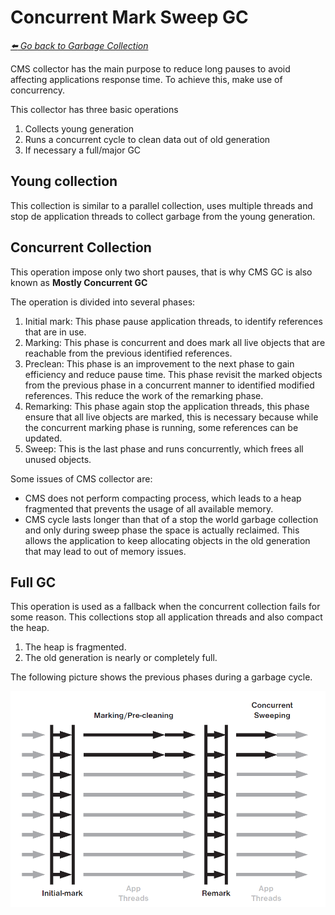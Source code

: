 # Concurrent Mark Sweep GC

*[:arrow_left: Go back to Garbage Collection](../GARBAGE_COLLECTION.md)*

CMS collector has the main purpose to reduce long pauses to avoid affecting applications response time. To achieve this, make use of concurrency.

This collector has three basic operations

1. Collects young generation
2. Runs a concurrent cycle to clean data out of old generation
3. If necessary a full/major GC

## Young collection

This collection is similar to a parallel collection, uses multiple threads and stop de application threads to collect garbage from the young generation.

## Concurrent Collection

This operation impose only two short pauses, that is why CMS GC is also known as **Mostly Concurrent GC**

The operation is divided into several phases:

1. Initial mark: This phase pause application threads, to identify references that are in use.
2. Marking: This phase is concurrent and does mark all live objects that are reachable from the previous identified references.
3. Preclean: This phase is an improvement to the next phase to gain efficiency and reduce pause time. This phase revisit the marked objects from the previous phase in a concurrent manner to identified modified references. This reduce the work of the remarking phase.
4. Remarking: This phase again stop the application threads, this phase ensure that all live objects are marked, this is necessary because while the concurrent marking phase is running, some references can be updated.
5. Sweep: This is the last phase and runs concurrently, which frees all unused objects.

Some issues of CMS collector are:
- CMS does not perform compacting process, which leads to a heap fragmented that prevents the usage of all available memory.
- CMS cycle lasts longer than that of a stop the world garbage collection and only during sweep phase the space is actually reclaimed. This allows the application to keep allocating objects in the old generation that may lead to out of memory issues.

## Full GC

This operation is used as a fallback when the concurrent collection fails for some reason. This collections stop all application threads and also compact the heap.

1. The heap is fragmented.
2. The old generation is nearly or completely full.

The following picture shows the previous phases during a garbage cycle.

![CMS GC](../img/cms_gc.PNG)